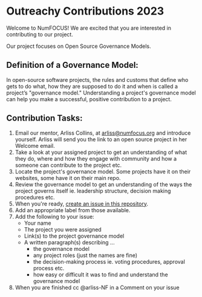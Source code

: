 
# Outreachy Contributions 2023
Welcome to NumFOCUS!
We are excited that you are interested in contributing to our project.

Our project focuses on Open Source Governance Models.

## Definition of a Governance Model:  

In open-source software projects, the rules and customs that define who gets to do what, how they are supposed to do it and when is called a project’s "governance model." Understanding a project's governance model can help you make a successful, positive contribution to a project.

## Contribution Tasks:
1. Email our mentor, Arliss Collins, at arliss@numfocus.org and introduce yourself.  Arliss will send you the link to an open source project in her Welcome email.
2. Take a look at your assigned project to get an understanding of what they do, where and how they engage with community and how a someone can contribute to the project etc.
3. Locate the project's governance model.  Some projects have it on their websites, some have it on their main repo.
4. Review the governance model to get an understanding of the ways the project governs itself ie. leadership structure, decision making procedures etc.
5. When you're ready, [create an issue in this repository](https://github.com/numfocus/outreachy-contributions-2023/issues).
6. Add an appropriate label from those available.
7. Add the following to your issue:
     - Your name
     - The project you were assigned
     - Link(s) to the project governance model
     - A written paragraph(s) describing ...
          - the governance model
          - any project roles (just the names are fine)
          - the decision-making process ie. voting procedures, approval process etc.
          - how easy or difficult it was to find and understand the governance model
8. When you are finished cc @arliss-NF in a Comment on your issue
